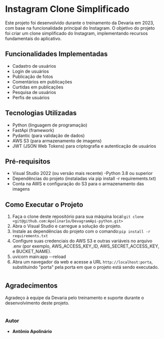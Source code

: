 # Instagram Clone Simplificado

Este projeto foi desenvolvido durante o treinamento da Devaria em 2023,
com base na funcionalidade principal do Instagram. 
O objetivo do projeto foi criar um clone simplificado do Instagram, 
implementando recursos fundamentais do aplicativo.

## Funcionalidades Implementadas

- Cadastro de usuários
- Login de usuários
- Publicação de fotos 
- Comentários em publicações
- Curtidas em publicações
- Pesquisa de usuários
- Perfis de usuários

## Tecnologias Utilizadas

- Python (linguagem de programação)
- FastApi (framework)
- Pydantic (para validação de dados)
- AWS S3 (para armazenamento de imagens)
- JWT (JSON Web Tokens) para criptografia e autenticação de usuários


## Pré-requisitos

- Visual Studio 2022 (ou versão mais recente)
-Python 3.8 ou superior
- Dependências do projeto (instaladas via pip install -r requirements.txt)
- Conta na AWS e configuração do S3 para o armazenamento das imagens

## Como Executar o Projeto

1. Faça o clone deste repositório para sua máquina local:`git clone <git@github.com:Apolinar1o/DevagramApi-python.git>`
2. Abra o Visual Studio e carregue a solução do projeto.
3. Instale as dependências do projeto com o comando:`pip install -r requirements.txt`
4. Configure suas credenciais do AWS S3 e outras variáveis no arquivo .env (por exemplo, AWS_ACCESS_KEY_ID, AWS_SECRET_ACCESS_KEY, e BUCKET_NAME).
5. uvicorn main:app --reload
6. Abra um navegador da web e acesse a URL `http://localhost:porta`, substituindo "porta" pela porta em que o projeto está sendo executado.

#
## Agradecimentos

Agradeço à equipe da Devaria pelo treinamento e suporte durante o desenvolvimento deste projeto. 

#
### Autor
* **Antônio Apolinário**
